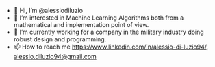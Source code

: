 - 👋 Hi, I’m @alessiodiluzio
- 👀 I’m interested in Machine Learning Algorithms both from a mathematical and implementation point of view.
- 🌱 I’m currently working for a company in the military industry doing robust design and programming.
- 📫 How to reach me https://www.linkedin.com/in/alessio-di-luzio94/, alessio.diluzio94@gmail.com
